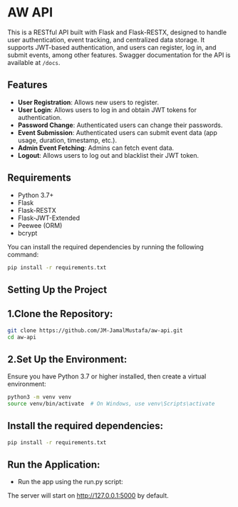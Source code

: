 # AW API

This is a RESTful API built with Flask and Flask-RESTX, designed to handle user authentication, event tracking, and centralized data storage. It supports JWT-based authentication, and users can register, log in, and submit events, among other features. Swagger documentation for the API is available at `/docs`.

## Features

- **User Registration**: Allows new users to register.
- **User Login**: Allows users to log in and obtain JWT tokens for authentication.
- **Password Change**: Authenticated users can change their passwords.
- **Event Submission**: Authenticated users can submit event data (app usage, duration, timestamp, etc.).
- **Admin Event Fetching**: Admins can fetch event data.
- **Logout**: Allows users to log out and blacklist their JWT token.

## Requirements

- Python 3.7+
- Flask
- Flask-RESTX
- Flask-JWT-Extended
- Peewee (ORM)
- bcrypt

You can install the required dependencies by running the following command:

```bash
pip install -r requirements.txt
```

## Setting Up the Project
## 1.Clone the Repository:
```bash
git clone https://github.com/JM-JamalMustafa/aw-api.git
cd aw-api
```

## 2.Set Up the Environment:

Ensure you have Python 3.7 or higher installed, then create a virtual environment:
```bash
python3 -m venv venv
source venv/bin/activate  # On Windows, use venv\Scripts\activate
```

## Install the required dependencies:

```bash
pip install -r requirements.txt
```
## Run the Application:

- Run the app using the run.py script:

The server will start on http://127.0.0.1:5000 by default.
